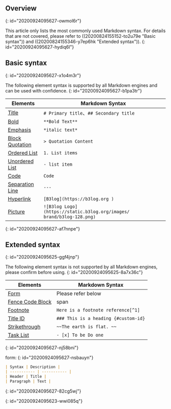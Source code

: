 ## Overview
{: id="20200924095627-owmol6r"}

This article only lists the most commonly used Markdown syntax. For details that are not covered, please refer to ((20200824155152-to2u79e "Basic syntax")) and ((20200824155346-y7ep6hk "Extended syntax")).
{: id="20200924095627-hydiq6l"}

## Basic syntax
{: id="20200924095627-x1o4m3r"}

The following element syntax is supported by all Markdown engines and can be used with confidence.
{: id="20200924095627-b1pa3tr"}

| Elements | Markdown Syntax |
| - | - |
| [Title](https://ld246.com/article/1583129520165#%E6%A0%87%E9%A2%98) | `# Primary title`、`## Secondary title` |
| [Bold](https://ld246.com/article/1583129520165#%E5%8A%A0%E7%B2%97) | `**Bold Text**` |
| [Emphasis](https://ld246.com/article/1583129520165#%E5%BC%BA%E8%B0%83) | `*italic text*` |
| [Block Quotation](https://ld246.com/article/1583129520165#%E5%9D%97%E5%BC%95%E7%94%A8) | `> Quotation Content` |
| [Ordered List](https://ld246.com/article/1583129520165#%E6%9C%89%E5%BA%8F%E5%88%97%E8%A1%A8) | `1. List items ` |
| [Unordered List](https://ld246.com/article/1583129520165#%E6%97%A0%E5%BA%8F%E5%88%97%E8%A1%A8) | `- list item` |
| [Code](https://ld246.com/article/1583129520165#%E4%BB%A3%E7%A0%81) | `Code` |
| [Separation Line](https://ld246.com/article/1583129520165#%E5%88%86%E9%9A%94%E7%BA%BF) | `---` |
| [Hyperlink](https://ld246.com/article/1583129520165#%E8%B6%85%E9%93%BE%E6%8E%A5) | `[B3log](https://b3log.org )` |
| [Picture](https://ld246.com/article/1583129520165#%E5%9B%BE%E7%89%87) | `![B3log Logo](https://static.b3log.org/images/ brand/b3log-128.png)` |
{: id="20200924095627-af7nnpe"}

## Extended syntax
{: id="20200924095625-ggf4jnp"}

The following element syntax is not supported by all Markdown engines, please confirm before using.
{: id="20200924095625-8a7x36c"}

| Elements | Markdown Syntax |
| - | - |
| [Form](https://ld246.com/article/1583305480675#%E8%A1%A8%E6%A0%BC) | Please refer below |
| [Fence Code Block](https://ld246.com/article/1583305480675#%E5%9B%B4%E6%A0%8F%E4%BB%A3%E7%A0%81%E5%9D%97) | span</code> |
| [Footnote](https://ld246.com/article/1583305480675#%E8%84%9A%E6%B3%A8) | `Here is a footnote reference[^1]` |
| [Title ID](https://ld246.com/article/1583305480675#heading-ids) | `### This is a heading {#custom-id}` |
| [Strikethrough](https://ld246.com/article/1583305480675#%E5%88%A0%E9%99%A4%E7%BA%BF) | `~~The earth is flat. ~~` |
| [Task List](https://ld246.com/article/1583305480675#%E4%BB%BB%E5%8A%A1%E5%88%97%E8%A1%A8) | `- [x] To be Do one` |
{: id="20200924095627-nj58bni"}

form:
{: id="20200924095627-nsbauyn"}

```markdown
| Syntax | Description |
| ----------- | ----------- |
| Header | Title |
| Paragraph | Text |
```
{: id="20200924095627-82cg5wj"}

{: id="20200924095623-wwi085q"}
